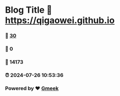 # Blog Title :link: https://qigaowei.github.io 
### :page_facing_up: [30](https://qigaowei.github.io/tag.html) 
### :speech_balloon: 0 
### :hibiscus: 14173 
### :alarm_clock: 2024-07-26 10:53:36 
### Powered by :heart: [Gmeek](https://github.com/Meekdai/Gmeek)
